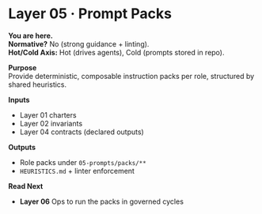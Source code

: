 # Layer 05 · Prompt Packs

**You are here.**  
**Normative?** No (strong guidance + linting).  
**Hot/Cold Axis:** Hot (drives agents), Cold (prompts stored in repo).

**Purpose**  
Provide deterministic, composable instruction packs per role, structured by shared heuristics.

**Inputs**  
- Layer 01 charters
- Layer 02 invariants
- Layer 04 contracts (declared outputs)

**Outputs**  
- Role packs under `05-prompts/packs/**`
- `HEURISTICS.md` + linter enforcement

**Read Next**  
- **Layer 06** Ops to run the packs in governed cycles
